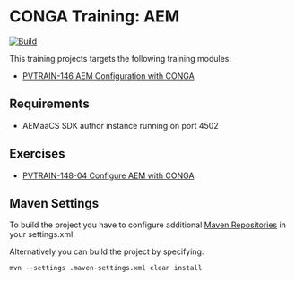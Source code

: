 CONGA Training: AEM
===================
[![Build](https://github.com/wcm-io-training/training-conga-exercise-aem/workflows/Build/badge.svg?branch=master)](https://github.com/wcm-io-training/training-conga-exercise-aem/actions?query=workflow%3ABuild+branch%3Amaster)

This training projects targets the following training modules:

* [PVTRAIN-146 AEM Configuration with CONGA](https://training.wcm.io/conga/PVTRAIN-146-AEM-Configuration-with-CONGA.html)


Requirements
------------

* AEMaaCS SDK author instance running on port 4502


Exercises
---------

* [PVTRAIN-148-04 Configure AEM with CONGA](https://training.wcm.io/conga/PVTRAIN-148-04-Configure-AEM-with-CONGA.html)


Maven Settings
--------------

To build the project you have to configure additional [Maven Repositories](https://wcm.io/maven.html) in your settings.xml.

Alternatively you can build the project by specifying:

```
mvn --settings .maven-settings.xml clean install
```
